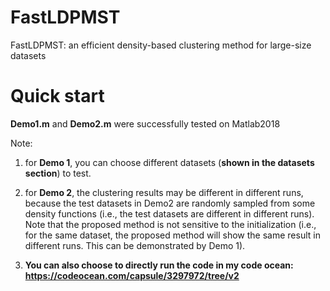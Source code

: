 # FastLDPMST
 FastLDPMST: an efficient density-based clustering method for large-size datasets

# Quick start
**Demo1.m** and **Demo2.m** were successfully tested on Matlab2018

Note: 

1) for **Demo 1**, you can choose different datasets (**shown in the datasets section**) to test.

2) for **Demo 2**, the clustering results may be different in different runs, because the test datasets in Demo2 are randomly sampled from some density functions (i.e., the test datasets are different in different runs). Note that the proposed method is not sensitive to the initialization (i.e., for the same dataset, the proposed method will show the same result in different runs. This can be demonstrated by Demo 1). 

3) **You can also choose to directly run the code in my code ocean: https://codeocean.com/capsule/3297972/tree/v2**
 
